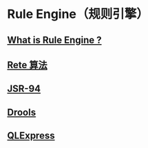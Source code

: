 # Rule Engine（规则引擎）

## [What is  Rule Engine ?](WhatIs.md)

## [Rete 算法](Rete.md)  

## [JSR-94](JSR-94.md)  

## [Drools](Drools/README.md)
## [QLExpress]()
